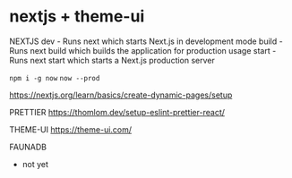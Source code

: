 # nextjs + theme-ui

NEXTJS
dev - Runs next which starts Next.js in development mode
build - Runs next build which builds the application for production usage
start - Runs next start which starts a Next.js production server

`npm i -g now`
`now --prod`

https://nextjs.org/learn/basics/create-dynamic-pages/setup


PRETTIER
https://thomlom.dev/setup-eslint-prettier-react/


THEME-UI
https://theme-ui.com/


FAUNADB
- not yet